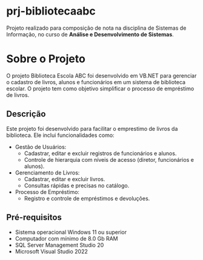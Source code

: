 # prj-bibliotecaabc
Projeto realizado para composição de nota na disciplina de Sistemas de Informação, no curso de **Análise e Desenvolvimento de Sistemas**.

# Sobre o Projeto
O projeto Biblioteca Escola ABC foi desenvolvido em VB.NET para gerenciar o cadastro de livros, alunos e funcionários em um sistema de biblioteca escolar. O projeto tem como objetivo simplificar o processo de empréstimo de livros.

## Descrição
Este projeto foi desenvolvido para facilitar o emprestimo de livros da biblioteca. Ele inclui funcionalidades como:
- Gestão de Usuários:
    * Cadastrar, editar e excluir registros de funcionários e alunos.
    * Controle de hierarquia com níveis de acesso (diretor, funcionários e alunos).
- Gerenciamento de Livros:
    * Cadastrar, editar e excluir livros.
    * Consultas rápidas e precisas no catálogo.
- Processo de Empréstimo:
    * Registro e controle de empréstimos e devoluções.

## Pré-requisitos
- Sistema operacional Windows 11 ou superior 
- Computador com mínimo de 8.0 Gb RAM
- SQL Server Management Studio 20
- Microsoft Visual Studio 2022
